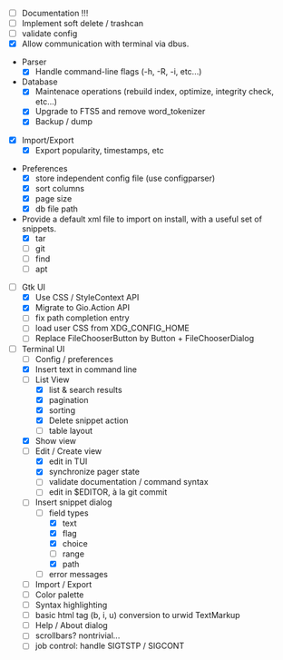 - [ ] Documentation !!!
- [ ] Implement soft delete / trashcan
- [ ] validate config
- [x] Allow communication with terminal via dbus.
-  Parser
    - [x] Handle command-line flags (-h, -R, -i, etc...)
- Database
    - [x] Maintenace operations (rebuild index, optimize, integrity check, etc...)
    - [x] Upgrade to FTS5 and remove word_tokenizer
    - [x] Backup / dump
- [x] Import/Export
    - [x] Export popularity, timestamps, etc
- Preferences
    - [x] store independent config file (use configparser)
    - [x] sort columns
    - [x] page size
    - [x] db file path
- Provide a default xml file to import on install, with a useful set of snippets.
    - [x] tar
    - [ ] git
    - [ ] find
    - [ ] apt
- [ ] Gtk UI
    - [x] Use CSS / StyleContext API
    - [x] Migrate to Gio.Action API
    - [ ] fix path completion entry
    - [ ] load user CSS from XDG_CONFIG_HOME
    - [ ] Replace FileChooserButton by Button + FileChooserDialog
- [ ] Terminal UI
    - [ ] Config / preferences
    - [x] Insert text in command line
    - [ ] List View
        - [x] list & search results
        - [x] pagination
        - [x] sorting
        - [x] Delete snippet action
        - [ ] table layout
    - [x] Show view
    - [ ] Edit / Create view
        - [x] edit in TUI
        - [x] synchronize pager state
        - [ ] validate documentation / command syntax
        - [ ] edit in $EDITOR, à la git commit
    - [ ] Insert snippet dialog
        - [ ] field types
            - [x] text
            - [x] flag
            - [x] choice
            - [ ] range
            - [x] path
        - [ ] error messages
    - [ ] Import / Export
    - [ ] Color palette
    - [ ] Syntax highlighting
    - [ ] basic html tag (b, i, u) conversion to urwid TextMarkup
    - [ ] Help / About dialog
    - [ ] scrollbars? nontrivial...
    - [ ] job control: handle SIGTSTP / SIGCONT
